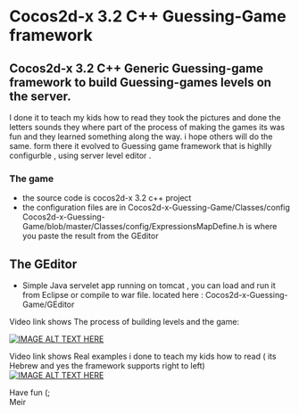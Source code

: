 Cocos2d-x 3.2 C++ Guessing-Game framework 
=============

Cocos2d-x 3.2 C++ Generic Guessing-game framework to build Guessing-games levels on the server. 
-----------

I done it to teach my kids how to read they took the pictures and done the letters sounds they where part of the process of making the games its was fun and they learned something along the way. i hope others will do the same. 
form there it evolved to Guessing game framework that is highlly configurble , using server level editor . 


### The game 
* the source code is cocos2d-x 3.2 c++ project 
* the configuration files are in Cocos2d-x-Guessing-Game/Classes/config 
  Cocos2d-x-Guessing-Game/blob/master/Classes/config/ExpressionsMapDefine.h  is where you paste the result from the GEditor

## The GEditor 
 * Simple Java servelet app running on tomcat , you can load and run it from Eclipse or compile to war file.
 located here : Cocos2d-x-Guessing-Game/GEditor

Video link shows The process of building levels and the game:  

[![IMAGE ALT TEXT HERE](http://img.youtube.com/vi/q7ug28teVQc/0.jpg)](https://www.youtube.com/watch?v=q7ug28teVQc)


Video link shows Real examples i done to teach my kids how to read ( its Hebrew and yes the framework supports right to left)   
[![IMAGE ALT TEXT HERE](http://img.youtube.com/vi/VRzrtjdvui4/0.jpg)](https://www.youtube.com/watch?v=VRzrtjdvui4)


Have fun (;  
Meir 
